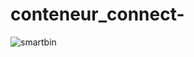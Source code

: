 # conteneur_connect-
![smartbin](https://user-images.githubusercontent.com/91277905/219902671-982082b4-5224-40a2-a365-6f80347f47db.jpg)
